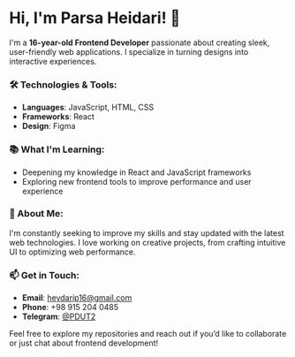 # Hi, I'm Parsa Heidari! 👋

I'm a **16-year-old Frontend Developer** passionate about creating sleek, user-friendly web applications. I specialize in turning designs into interactive experiences.

### 🛠️ Technologies & Tools:
- **Languages**: JavaScript, HTML, CSS
- **Frameworks**: React
- **Design**: Figma

### 📚 What I'm Learning:
- Deepening my knowledge in React and JavaScript frameworks
- Exploring new frontend tools to improve performance and user experience

### 🌱 About Me:
I'm constantly seeking to improve my skills and stay updated with the latest web technologies. I love working on creative projects, from crafting intuitive UI to optimizing web performance.

### 📫 Get in Touch:
- **Email**: [heydarip16@gmail.com](mailto:heydarip16@gmail.com)
- **Phone**: +98 915 204 0485
- **Telegram**: [@PDUT2](https://t.me/PDUT2)

Feel free to explore my repositories and reach out if you’d like to collaborate or just chat about frontend development!
